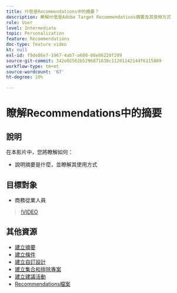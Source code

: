```yaml
---
title: 什麼是Recommendations中的摘要？
description: 瞭解什麼是Adobe Target Recommendations摘要及其使用方式
role: User
level: Intermediate
topic: Personalization
feature: Recommendations
doc-type: feature video
kt: null
exl-id: f9de86e7-1967-4ab7-a600-00e86220f209
source-git-commit: 342e02562b5296871638c1120114214df6115809
workflow-type: tm+mt
source-wordcount: '67'
ht-degree: 10%

---
```


# 瞭解Recommendations中的摘要

## 說明

在本影片中，您將瞭解如何：

* 說明摘要是什麼，並瞭解其使用方式

## 目標對象

* 商務從業人員

>[!VIDEO](https://video.tv.adobe.com/v/27695?quality=12)

## 其他資源

* [建立摘要](create-a-feed.md)
* [建立條件](create-criteria.md)
* [建立自訂設計](create-custom-designs.md)
* [建立集合和排除專案](create-collections-and-exclusions.md)
* [建立建議活動](create-a-recommendations-activity.md)
* [Recommendations檔案](https://experienceleague.adobe.com/docs/target/using/recommendations/recommendations.html?lang=en)
